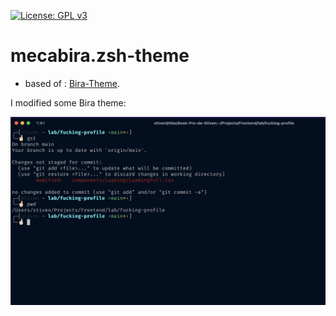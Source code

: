 [![License: GPL v3](https://img.shields.io/badge/License-GPLv3-blue.svg)](https://www.gnu.org/licenses/gpl-3.0)

# mecabira.zsh-theme
- based of : [Bira-Theme](https://github.com/ohmyzsh/ohmyzsh/blob/master/themes/bira.zsh-theme).

I modified some Bira theme:

![alt text](https://github.com/stivncastillo/mecabira-theme/blob/main/mecabira.png?raw=true)

